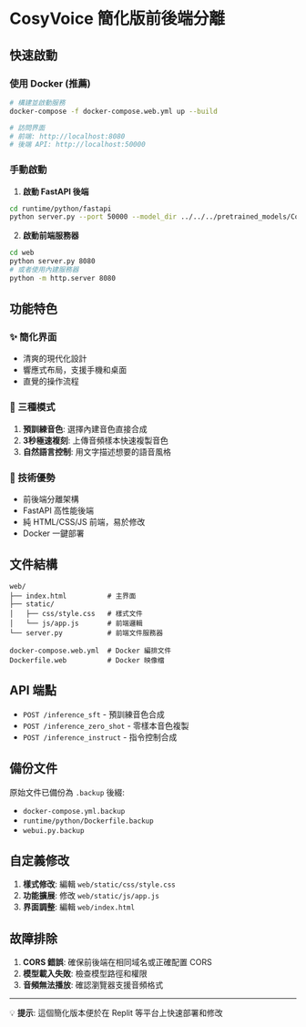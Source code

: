 # CosyVoice 簡化版前後端分離

## 快速啟動

### 使用 Docker (推薦)

```bash
# 構建並啟動服務
docker-compose -f docker-compose.web.yml up --build

# 訪問界面
# 前端: http://localhost:8080
# 後端 API: http://localhost:50000
```

### 手動啟動

1. **啟動 FastAPI 後端**
```bash
cd runtime/python/fastapi
python server.py --port 50000 --model_dir ../../../pretrained_models/CosyVoice2-0.5B
```

2. **啟動前端服務器**
```bash
cd web
python server.py 8080
# 或者使用內建服務器
python -m http.server 8080
```

## 功能特色

### ✨ 簡化界面
- 清爽的現代化設計
- 響應式布局，支援手機和桌面
- 直覺的操作流程

### 🎯 三種模式
1. **預訓練音色**: 選擇內建音色直接合成
2. **3秒極速複刻**: 上傳音頻樣本快速複製音色
3. **自然語言控制**: 用文字描述想要的語音風格

### 🔧 技術優勢
- 前後端分離架構
- FastAPI 高性能後端
- 純 HTML/CSS/JS 前端，易於修改
- Docker 一鍵部署

## 文件結構

```
web/
├── index.html          # 主界面
├── static/
│   ├── css/style.css   # 樣式文件
│   └── js/app.js       # 前端邏輯
└── server.py           # 前端文件服務器

docker-compose.web.yml  # Docker 編排文件
Dockerfile.web          # Docker 映像檔
```

## API 端點

- `POST /inference_sft` - 預訓練音色合成
- `POST /inference_zero_shot` - 零樣本音色複製
- `POST /inference_instruct` - 指令控制合成

## 備份文件

原始文件已備份為 `.backup` 後綴:
- `docker-compose.yml.backup`
- `runtime/python/Dockerfile.backup`
- `webui.py.backup`

## 自定義修改

1. **樣式修改**: 編輯 `web/static/css/style.css`
2. **功能擴展**: 修改 `web/static/js/app.js`
3. **界面調整**: 編輯 `web/index.html`

## 故障排除

1. **CORS 錯誤**: 確保前後端在相同域名或正確配置 CORS
2. **模型載入失敗**: 檢查模型路徑和權限
3. **音頻無法播放**: 確認瀏覽器支援音頻格式

---

💡 **提示**: 這個簡化版本便於在 Replit 等平台上快速部署和修改